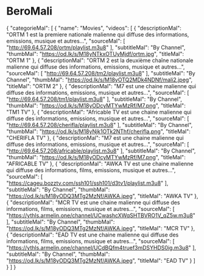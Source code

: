 # BeroMali
{
"categorieMal": [
{
"name": "Movies",
"videos": [
{
"descriptionMal": "ORTM 1 est la premiere nationale malienne qui diffuse des informations, emissions, musique et autres...",
"sourceMal": [
"http://69.64.57.208/ortm/playlist.m3u8"
],
"subtitleMal": "By Channel",
"thumbMal": "https://od.lk/s/M18yNTkxOTUyMjdf/ortm.jpg",
"titleMal": "ORTM 1"
},
{
"descriptionMal": "ORTM 2 est la deuxième chaîne nationale malienne qui diffuse des informations, emissions, musique et autres...",
"sourceMal": [
"http://69.64.57.208/tm2/playlist.m3u8"
],
"subtitleMal": "By Channel",
"thumbMal": "https://od.lk/s/M18yOTQ2MDk4NDNf/mali2.jpeg",
"titleMal": "ORTM 2"
},
{
"descriptionMal": "M7 est une chaine malienne qui diffuse des informations, emissions, musique et autres...",
"sourceMal": [
"http://69.64.57.208/tm1/playlist.m3u8"
],
"subtitleMal": "By Channel",
"thumbMal": "https://od.lk/s/M18yODcyMTYwMzRf/M7.png",
"titleMal": "TM1 TV"
},
{
"descriptionMal": "Africable TV est une chaine malienne qui diffuse des informations, emissions, musique et autres...",
"sourceMal": [
"http://69.64.57.208/cherifla/playlist.m3u8"
],
"subtitleMal": "By Channel",
"thumbMal": "https://od.lk/s/M18yNjk1OTk2NThf/cherifla.png",
"titleMal": "CHERIFLA TV"
},
{
"descriptionMal": "M7 est une chaine malienne qui diffuse des informations, emissions, musique et autres...",
"sourceMal": [
"http://69.64.57.208/africable/playlist.m3u8"
],
"subtitleMal": "By Channel",
"thumbMal": "https://od.lk/s/M18yODcyMTYwMzRf/M7.png",
"titleMal": "AFRICABLE TV"
},
{
"descriptionMal": "AWKA TV est une chaine malienne qui diffuse des informations, films, emissions, musique et autres...",
"sourceMal": [
"https://cageu.bozztv.com/ssh101/ssh101/d3tv1/playlist.m3u8"
],
"subtitleMal": "By Channel",
"thumbMal": "https://od.lk/s/M18yODQ3MTg2MzNf/AWKA.jpeg",
"titleMal": "AWKA TV"
},
{
"descriptionMal": "MCR TV est une chaine malienne qui diffuse des informations, films, emissions, musique et autres...",
"sourceMal": [
"https://ythls.armelin.one/channel/UCwashcXWqSHTBVRO1V_qZ5w.m3u8"
],
"subtitleMal": "By Channel",
"thumbMal": "https://od.lk/s/M18yODQ3MTg2MzNf/AWKA.jpeg",
"titleMal": "MCR TV"
},
{
"descriptionMal": "EAD TV est une chaine malienne qui diffuse des informations, films, emissions, musique et autres...",
"sourceMal": [
"https://ythls.armelin.one/channel/UCdBQfm4truef3mDSYHDS0ig.m3u8"
],
"subtitleMal": "By Channel",
"thumbMal": "https://od.lk/s/M18yODQ3MTg2MzNf/AWKA.jpeg",
"titleMal": "EAD TV"
}
]
}
]
}
